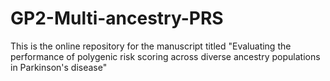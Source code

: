 # GP2-Multi-ancestry-PRS
This is the online repository for the manuscript titled "Evaluating the performance of polygenic risk scoring across diverse ancestry populations in Parkinson's disease"
